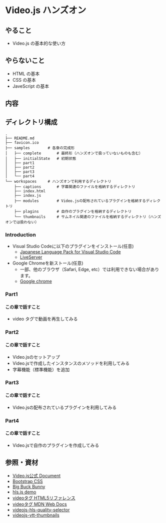 # Video.js ハンズオン

## やること

- Video.js の基本的な使い方

## やらないこと

- HTML の基本
- CSS の基本
- JaveScript の基本

## 内容

## ディレクトリ構成
```dotnetcli
.
├── README.md
├── favicon.ico
├── samples        # 各章の完成形
│   ├── complete       # 最終形（ハンズオンで扱っていないものも含む）
│   ├── initialState   # 初期状態
│   ├── part1
│   ├── part2
│   ├── part3
│   └── part4
└── workspaces     # ハンズオンで利用するディレクトリ
    ├── captions       # 字幕関連のファイルを格納するディレクトリ
    ├── index.html
    ├── index.js
    ├── modules        # Video.jsの配布されているプラグインを格納するディレクトリ
    ├── plagins        # 自作のプラグインを格納するディレクトリ
    └── thumbnails     # サムネイル関連のファイルを格納するディレクトリ（ハンズオンでは扱わない）
```

### Introduction
- Visual Studio Codeに以下のプラグインをインストール(任意)
    - [Japanese Language Pack for Visual Studio Code](https://marketplace.visualstudio.com/items?itemName=MS-CEINTL.vscode-language-pack-ja)
    - [LiveServer](https://marketplace.visualstudio.com/items?itemName=ritwickdey.LiveServer)
- Google Chromeを新ストール(任意)
    - 一部、他のブラウザ（Safari, Edge, etc）では利用できない場合があります。
    - [Google chrome](https://www.google.com/intl/ja_jp/chrome/)

### Part1

#### この章で話すこと
- video タグで動画を再生してみる

### Part2
#### この章で話すこと
- Video.jsのセットアップ
- Video.jsで作成したインスタンスのメソッドを利用してみる
- 字幕機能（標準機能）を追加

### Part3
#### この章で話すこと
- Video.jsの配布されているプラグインを利用してみる

### Part4
#### この章で話すこと
- Video.jsで自作のプラグインを作成してみる

## 参照・資材

- [Video.js公式 Document](https://docs.videojs.com/)
- [Bootstrap CSS](https://getbootstrap.jp/docs/5.0/getting-started/introduction/)
- [Big Buck Bunny](https://peach.blender.org/)
- [hls.js demo](https://hls-js.netlify.app/demo/)
- [videoタグ HTML5リファレンス](http://www.htmq.com/html5/004.shtml)
- [videoタグ MDN Web Docs](https://developer.mozilla.org/ja/docs/Web/HTML/Element/video)
- [videojs-hls-quality-selector](https://www.npmjs.com/package/videojs-hls-quality-selector)
- [videojs-vtt-thumbnails](https://www.npmjs.com/package/videojs-vtt-thumbnails)

